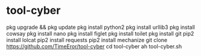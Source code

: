 # tool-cyber

pkg upgrade && pkg update
pkg install python2
pkg install urllib3
pkg install cowsay
pkg install nano
pkg install figlet
pkg install toilet
pkg install git 
pip2 install lolcat
pip2 install requests
pip2 install mechanize
git clone https://github.com/TimeEror/tool-cyber
cd tool-cyber
ah tool-cyber.sh
